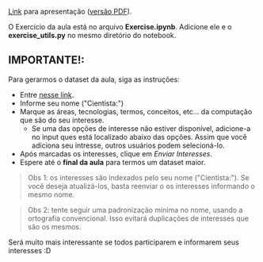 [Link](https://docs.google.com/presentation/d/1El5ooWvQEE-PfS-kGUlqPIb-OMHqyoV0AeuPzLxW9Sg/edit?usp=sharing) para apresentação ([versão PDF]()).

O Exercício da aula está no arquivo __Exercise.ipynb__. Adicione ele e o __exercise_utils.py__ no mesmo diretório do notebook.

## IMPORTANTE!: 

Para gerarmos o dataset da aula, siga as instruções: 
* Entre [nesse link](http://emanueloliveira.com/data-science/index.php).
* Informe seu nome ("Cientista:")
* Marque as áreas, tecnologias, termos, conceitos, etc... da computação que são do seu interesse.
  * Se uma das opções de interesse não estiver disponível, adicione-a no input ques está localizado abaixo das opções. Assim que você adiciona seu intresse, outros usuários podem selecioná-lo.
* Após marcadas os interesses, clique em _Enviar Interesses_.
* Espere até o __final da aula__ para termos um dataset maior.

> Obs 1: os interesses são indexados pelo seu nome ("Cientista:"). Se você deseja atualizá-los, basta reenviar o os interesses informando o mesmo nome.

> Obs 2: tente seguir uma padronização mínima no nome, usando a ortografia convencional. Isso evitará duplicações de interesses que são os mesmos.

Será muito mais interessante se todos participarem e informarem seus interesses :D

